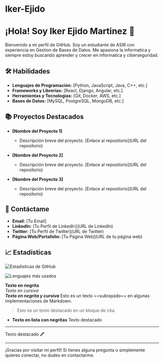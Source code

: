 # Iker-Ejido
# ¡Hola! Soy Iker Ejido Martinez 👋

Bienvenido a mi perfil de GitHub. Soy un estudiante de ASIR con experiencia en Gestion de Bases de Datos. Me apasiona la informatica y siempre estoy buscando aprender y crecer en informatica y ciberseguridad.

## 🛠 Habilidades

- **Lenguajes de Programación:** [Python, JavaScript, Java, C++, etc.]
- **Frameworks y Librerías:** [React, Django, Angular, etc.]
- **Herramientas y Tecnologías:** [Git, Docker, AWS, etc.]
- **Bases de Datos:** [MySQL, PostgreSQL, MongoDB, etc.]

## 📚 Proyectos Destacados

- **[Nombre del Proyecto 1]**
  - Descripción breve del proyecto. [Enlace al repositorio](URL del repositorio)
  
- **[Nombre del Proyecto 2]**
  - Descripción breve del proyecto. [Enlace al repositorio](URL del repositorio)

- **[Nombre del Proyecto 3]**
  - Descripción breve del proyecto. [Enlace al repositorio](URL del repositorio)

## 💬 Contáctame

- **Email:** [Tu Email]
- **LinkedIn:** [Tu Perfil de LinkedIn](URL de LinkedIn)
- **Twitter:** [Tu Perfil de Twitter](URL de Twitter)
- **Página Web/Portafolio:** [Tu Página Web](URL de tu página web)

## 📈 Estadísticas

![Estadísticas de GitHub](https://github-readme-stats.vercel.app/api?username=Skkeri&show_icons=true&count_private=true&hide_title=true&hide=prs&theme=dark)

![Lenguajes más usados](https://github-readme-stats.vercel.app/api/top-langs/?username=Skkeri&layout=compact&theme=dark)

**Texto en negrita**  
*Texto en cursiva*  
**_Texto en negrita y cursiva_**
Esto es un texto ==subrayado== en algunas implementaciones de Markdown.
> Esto es un texto destacado en un bloque de cita.
- **Texto en lista con negritas**
Texto destacado
--------------
Texto destacado 🖍️


---

¡Gracias por visitar mi perfil! Si tienes alguna pregunta o simplemente quieres conectar, no dudes en contactarme.
